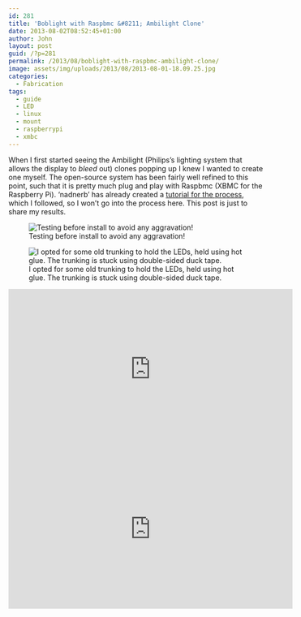```yaml
---
id: 281
title: 'Boblight with Raspbmc &#8211; Ambilight Clone'
date: 2013-08-02T08:52:45+01:00
author: John
layout: post
guid: /?p=281
permalink: /2013/08/boblight-with-raspbmc-ambilight-clone/
image: assets/img/uploads/2013/08/2013-08-01-18.09.25.jpg
categories:
  - Fabrication
tags:
  - guide
  - LED
  - linux
  - mount
  - raspberrypi
  - xmbc
---
```

When I first started seeing the Ambilight (Philips&#8217;s lighting system that allows the display to _bleed_ out) clones popping up I knew I wanted to create one myself. The open-source system has been fairly well refined to this point, such that it is pretty much plug and play with Raspbmc (XBMC for the Raspberry Pi). &#8216;nadnerb&#8217; has already created a [tutorial for the process](http://pibob.nadnerb.co.uk/), which I followed, so I won&#8217;t go into the process here. This post is just to share my results.

<figure id="attachment_283" aria-describedby="caption-attachment-283" class="wp-caption aligncenter">
<img loading="lazy" src="/assets/img/uploads/2013/08/2013-08-01-17.39.29.jpg" alt="Testing before install to avoid any aggravation!" class="size-large wp-image-283" /><figcaption id="caption-attachment-283" class="wp-caption-text">Testing before install to avoid any aggravation!</figcaption></figure> 

<figure id="attachment_284" aria-describedby="caption-attachment-284" class="wp-caption aligncenter"><img loading="lazy" src="/assets/img/uploads/2013/08/2013-08-01-18.09.25.jpg" alt="I opted for some old trunking to hold the LEDs, held using hot glue. The trunking is stuck using double-sided duck tape." class="size-large wp-image-284" /><figcaption id="caption-attachment-284" class="wp-caption-text">I opted for some old trunking to hold the LEDs, held using hot glue. The trunking is stuck using double-sided duck tape.</figcaption></figure>

<div class="box">
<iframe width="560" height="315" src="https://www.youtube.com/embed/eFaKQLNhZcI" title="YouTube video player" frameborder="0" allow="accelerometer; autoplay; clipboard-write; encrypted-media; gyroscope; picture-in-picture" allowfullscreen></iframe>
</div>

<div class="box">
<iframe width="560" height="315" src="https://www.youtube.com/embed/R4_cnUKEgto" title="YouTube video player" frameborder="0" allow="accelerometer; autoplay; clipboard-write; encrypted-media; gyroscope; picture-in-picture" allowfullscreen></iframe>
</div>
